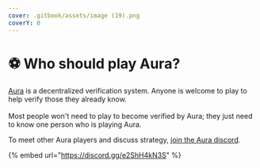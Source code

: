 ```yaml
---
cover: .gitbook/assets/image (19).png
coverY: 0
---
```


# ⚽ Who should play Aura?

[Aura](https://aura.brightid.org) is a decentralized verification system. Anyone is welcome to play to help verify those they already know.\
\
Most people won't need to play to become verified by Aura; they just need to know one person who is playing Aura.

To meet other Aura players and discuss strategy, [join the Aura discord](https://discord.com/invite/e2ShH4kN3S).

{% embed url="https://discord.gg/e2ShH4kN3S" %}

